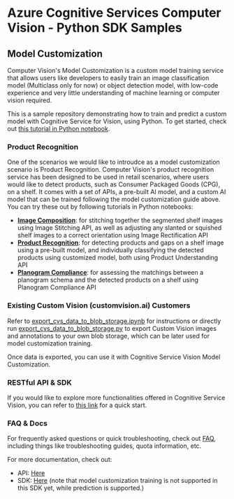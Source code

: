 # Azure Cognitive Services Computer Vision - Python SDK Samples

## Model Customization

Computer Vision's Model Customization is a custom model training service that allows users like developers to easily train an image classification model (Multiclass only for now) or object detection model, with low-code experience and very little understanding of machine learning or computer vision required.

This is a sample repository demonstrating how to train and predict a custom model with Cognitive Service for Vision, using Python. To get started, check out [this tutorial in Python notebook](./docs/cognitive_service_vision_model_customization.ipynb).

### Product Recognition

One of the scenarios we would like to introudce as a model customization scenario is Product Recognition. Computer Vision's product recognition service has been designed to be used in retail scenarios, where users would like to detect products, such as Consumer Packaged Goods (CPG), on a shelf. It comes with a set of APIs, a pre-built AI model, and a custom AI model that can be trained following the model customization guide above. You can try these out by following tutorials in Python notebooks: 
* **[Image Composition](./docs/cognitive_service_vision_image_composition.ipynb)**: for stitching together the segmented shelf images using Image Stitching API, as well as adjusting any slanted or squished shelf images to a correct orientation using Image Rectification API
* **[Product Recognition](./docs/cognitive_service_vision_product_recognition.ipynb)**: for detecting products and gaps on a shelf image using a pre-built model, and individually classifying the detected products using customized model, both using Product Understanding API
* **[Planogram Compliance](./docs/cognitive_service_vision_planogram_compliance.ipynb)**: for assessing the matchings between a planogram schema and the detected products on a shelf using Planogram Compliance API

### Existing Custom Vision (customvision.ai) Customers

Refer to [export_cvs_data_to_blob_storage.ipynb](./docs/export_cvs_data_to_blob_storage.ipynb) for instructions or directly run [export_cvs_data_to_blob_storage.py](cognitive_service_vision_model_customization_python_samples/data/export_cvs_data_to_blob_storage.py) to export Custom Vision images and annotations to your own blob storage, which can be later used for model customization training.

Once data is exported, you can use it with Cognitive Service Vision Model Customization.

### RESTful API & SDK

If you would like to explore more functionalities offered in Cognitive Service Vision, you can refer to [this link](https://learn.microsoft.com/en-us/azure/cognitive-services/computer-vision/quickstarts-sdk/image-analysis-client-library-40?pivots=programming-language-python&tabs=visual-studio%2Cwindows) for a quick start.

### FAQ & Docs

For frequently asked questions or quick troubleshooting, check out [FAQ](./docs/faq.md), including things like troubleshooting guides, quota information, etc.

For more documentation, check out:

- API: [Here](https://learn.microsoft.com/en-us/rest/api/computervision/2023-02-01-preview/models)
- SDK: [Here](https://github.com/Azure-Samples/azure-ai-vision-sdk/tree/main/samples/python/image-analysis) (note that model customization training is not supported in this SDK yet, while prediction is supported.)

